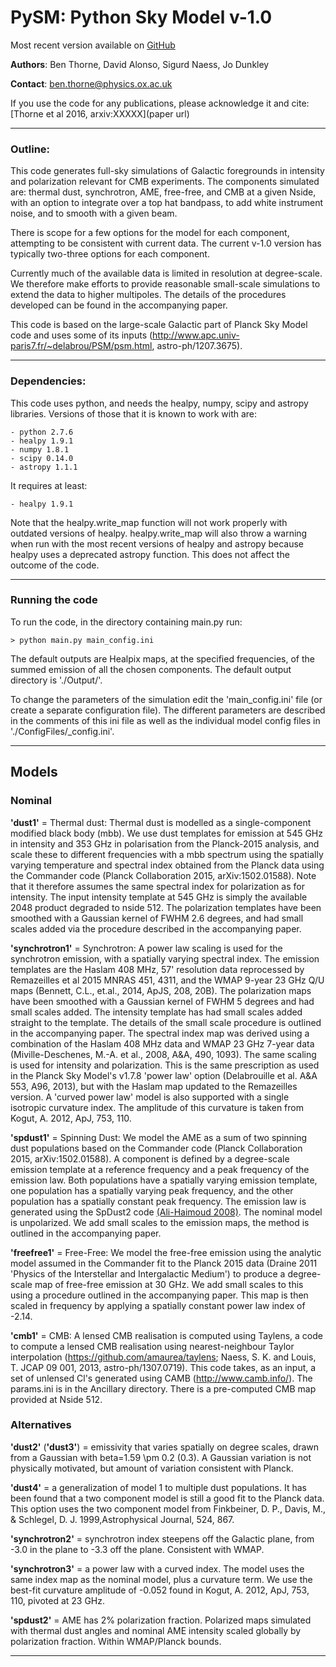 # PySM: Python Sky Model  v-1.0
Most recent version available on [GitHub](https://github.com/bthorne93/PySM)

**Authors**: Ben Thorne, David Alonso, Sigurd Naess, Jo Dunkley 

**Contact**: ben.thorne@physics.ox.ac.uk

If you use the code for any publications, please acknowledge it and cite:
[Thorne et al 2016, arxiv:XXXXX](paper url)

------------------------------------------------------------------------
### Outline:
This code generates full-sky simulations of Galactic foregrounds in intensity and
polarization relevant for CMB experiments. The components simulated are: thermal dust,
synchrotron, AME, free-free, and CMB at a given Nside, with an option to integrate over
a top hat bandpass, to add white instrument noise, and to smooth with a given beam.

There is scope for a few options for the model for each component, attempting to
be consistent with current data. The current v-1.0 version has typically two-three options
for each component.

Currently much of the available data is limited in resolution at degree-scale.  We therefore
make efforts to provide reasonable small-scale simulations to extend the data to higher
multipoles.  The details of the procedures developed can be found in the accompanying paper.

This code is based on the large-scale Galactic part of Planck Sky Model code and uses
some of its inputs (http://www.apc.univ-paris7.fr/~delabrou/PSM/psm.html,
astro-ph/1207.3675).

-----------------------------------------------------------------------

### Dependencies:
This code uses python, and needs the healpy, numpy, scipy and astropy libraries.
Versions of those that it is known to work with are:

    - python 2.7.6
    - healpy 1.9.1
    - numpy 1.8.1
    - scipy 0.14.0
    - astropy 1.1.1

It requires at least:

    - healpy 1.9.1

Note that the healpy.write_map function will not work properly with outdated versions
of healpy.  healpy.write_map will also throw a warning when run with the most recent
versions of healpy and astropy because healpy uses a deprecated astropy function.
This does not affect the outcome of the code.

--------------------------------------------------------------------------
### Running the code
To run the code, in the directory containing main.py run:

    > python main.py main_config.ini

The default outputs are Healpix maps, at the specified frequencies, of the
summed emission of all the chosen components. The default output directory is './Output/'.

To change the parameters of the simulation edit the 'main_config.ini' file (or
create a separate configuration file). The different parameters are described
in the comments of this ini file as well as the individual model config files
in './ConfigFiles/<model>_config.ini'.

--------------------------------------------------------------------------
## Models
### Nominal

**'dust1'** = Thermal dust: Thermal dust is modelled as a single-component modified
 black body (mbb).  We use dust templates for emission at 545 GHz in intensity and
 353 GHz in polarisation from the Planck-2015 analysis, and scale these to different
 frequencies with a mbb spectrum using the spatially varying temperature and spectral
 index obtained from the Planck data using the Commander code (Planck Collaboration
 2015, arXiv:1502.01588). Note that it therefore assumes the same spectral index for
 polarization as for intensity.  The input intensity template at 545 GHz is simply the
 available 2048 product degraded to nside 512.  The polarization templates have been
 smoothed with a Gaussian kernel of FWHM 2.6 degrees, and had small scales added via
 the procedure described in the accompanying paper.

**'synchrotron1'** = Synchrotron:  A power law scaling is used for the synchrotron emission, with
 a spatially varying spectral index.  The emission templates are the Haslam 408 MHz, 57'
 resolution data reprocessed by Remazeilles et al 2015 MNRAS 451, 4311, and the WMAP 9-year
 23 GHz Q/U maps (Bennett, C.L., et.al., 2014, ApJS, 208, 20B). The polarization maps
 have been smoothed with a Gaussian kernel of FWHM 5 degrees and had small scales added.
 The intensity template has had small scales added straight to the template. The
 details of the small scale procedure is outlined in the accompanying paper.
 The spectral index map was derived using a combination of the Haslam 408 MHz data and WMAP 23
 GHz 7-year data (Miville-Deschenes, M.-A. et al., 2008, A&A, 490, 1093). The same scaling
 is used for intensity and polarization.  This is the same prescription as used in the
 Planck Sky Model's v1.7.8 'power law' option (Delabrouille et al. A&A 553, A96, 2013),
 but with the Haslam map updated to the Remazeilles version. A 'curved power law'
 model is also supported with a single isotropic curvature index. The amplitude of this
 curvature is taken from Kogut, A. 2012, ApJ, 753, 110.
 
 **'spdust1'** = Spinning Dust: We model the AME as a sum of two spinning dust populations
 based on the Commander code (Planck Collaboration 2015, arXiv:1502.01588). A component
 is defined by a degree-scale emission template at a reference frequency and a peak frequency
 of the emission law. Both populations have a spatially varying emission template, one
 population has a spatially varying peak frequency, and the other population has a
 spatially constant peak frequency.  The emission law is generated using the SpDust2 code
 [(Ali-Haimoud 2008)](http://arxiv.org/abs/0812.2904). The nominal model is unpolarized. We
 add small scales to the emission maps, the method is outlined in the accompanying paper.

**'freefree1'** = Free-Free: We model the free-free emission using the analytic model
 assumed in the Commander fit to the Planck 2015 data (Draine 2011 'Physics of the
 Interstellar and Intergalactic Medium') to produce a degree-scale map of free-free
 emission at 30 GHz. We add small scales to this using a procedure outlined in the
 accompanying paper.  This map is then scaled in frequency by applying a spatially
 constant power law index of -2.14.

**'cmb1'** = CMB: A lensed CMB realisation is computed using Taylens, a code to compute
 a lensed CMB realisation using nearest-neighbour Taylor interpolation
 (https://github.com/amaurea/taylens; Naess, S. K. and Louis, T. JCAP 09 001, 2013,
 astro-ph/1307.0719). This code takes, as an input, a set of unlensed Cl's generated
 using CAMB (http://www.camb.info/). The params.ini is in the Ancillary directory.
 There is a pre-computed CMB map provided at Nside 512.

### Alternatives

**'dust2'** (**'dust3'**) = emissivity that varies spatially on degree scales, drawn from a Gaussian
with beta=1.59 \pm 0.2 (0.3). A Gaussian variation is not physically motivated, but
amount of variation consistent with Planck.

**'dust4'** = a generalization of model 1 to multiple dust populations.  It has been found that
a two component model is still a good fit to the Planck data.  This option uses the two
component model from Finkbeiner, D. P., Davis, M., & Schlegel, D. J. 1999,Astrophysical Journal,
524, 867.

**'synchrotron2'** = synchrotron index steepens off the Galactic plane, from -3.0 in the
plane to -3.3 off the plane. Consistent with WMAP.

**'synchrotron3'** = a power law with a curved index. The model uses the same index map as
 the nominal model, plus a curvature term.  We use the best-fit curvature amplitude of
 -0.052 found in Kogut, A. 2012, ApJ, 753, 110, pivoted at 23 GHz.

**'spdust2'** = AME has 2% polarization fraction. Polarized maps simulated with thermal
dust angles and nominal AME intensity scaled globally by polarization fraction.
Within WMAP/Planck bounds.

----------------------------------------------------------------------------
